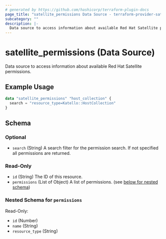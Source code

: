 ```yaml
---
# generated by https://github.com/hashicorp/terraform-plugin-docs
page_title: "satellite_permissions Data Source - terraform-provider-satellite"
subcategory: ""
description: |-
  Data source to access information about available Red Hat Satellite permissions.
---
```


# satellite_permissions (Data Source)

Data source to access information about available Red Hat Satellite permissions.

## Example Usage

```terraform
data "satellite_permissions" "host_collection" {
  search = "resource_type=Katello::HostCollection"
}
```

<!-- schema generated by tfplugindocs -->
## Schema

### Optional

- `search` (String) A search filter for the permission search. If not specified all permissions are returned.

### Read-Only

- `id` (String) The ID of this resource.
- `permissions` (List of Object) A list of permissions. (see [below for nested schema](#nestedatt--permissions))

<a id="nestedatt--permissions"></a>
### Nested Schema for `permissions`

Read-Only:

- `id` (Number)
- `name` (String)
- `resource_type` (String)
